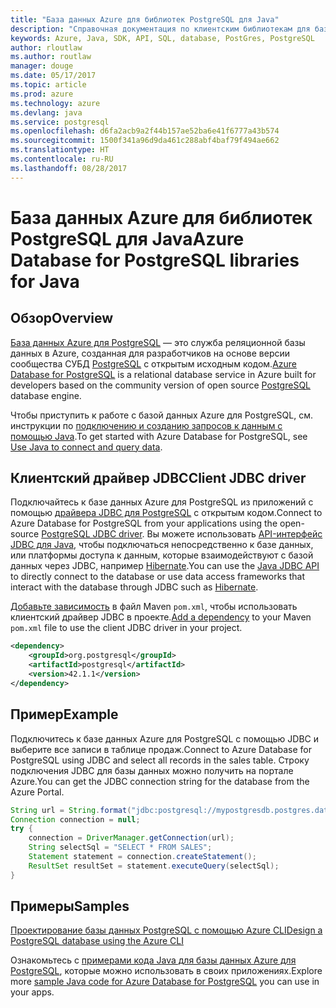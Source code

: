 ```yaml
---
title: "База данных Azure для библиотек PostgreSQL для Java"
description: "Справочная документация по клиентским библиотекам для базы данных Azure для PostgreSQL для Java"
keywords: Azure, Java, SDK, API, SQL, database, PostGres, PostgreSQL
author: rloutlaw
ms.author: routlaw
manager: douge
ms.date: 05/17/2017
ms.topic: article
ms.prod: azure
ms.technology: azure
ms.devlang: java
ms.service: postgresql
ms.openlocfilehash: d6fa2acb9a2f44b157ae52ba6e41f6777a43b574
ms.sourcegitcommit: 1500f341a96d9da461c288abf4baf79f494ae662
ms.translationtype: HT
ms.contentlocale: ru-RU
ms.lasthandoff: 08/28/2017
---
```

# <a name="azure-database-for-postgresql-libraries-for-java"></a><span data-ttu-id="d0c58-104">База данных Azure для библиотек PostgreSQL для Java</span><span class="sxs-lookup"><span data-stu-id="d0c58-104">Azure Database for PostgreSQL libraries for Java</span></span>

## <a name="overview"></a><span data-ttu-id="d0c58-105">Обзор</span><span class="sxs-lookup"><span data-stu-id="d0c58-105">Overview</span></span>

<span data-ttu-id="d0c58-106">[База данных Azure для PostgreSQL](/azure/sql-database/sql-database-technical-overview) — это служба реляционной базы данных в Azure, созданная для разработчиков на основе версии сообщества СУБД [PostgreSQL](https://www.postgresql.org/) с открытым исходным кодом.</span><span class="sxs-lookup"><span data-stu-id="d0c58-106">[Azure Database for PostgreSQL](/azure/sql-database/sql-database-technical-overview) is a relational database service in Azure built for developers based on the community version of open source [PostgreSQL](https://www.postgresql.org/) database engine.</span></span>

<span data-ttu-id="d0c58-107">Чтобы приступить к работе с базой данных Azure для PostgreSQL, см. инструкции по [подключению и созданию запросов к данным с помощью Java](/azure/postgresql/connect-java).</span><span class="sxs-lookup"><span data-stu-id="d0c58-107">To get started with Azure Database for PostgreSQL, see [Use Java to connect and query data](/azure/postgresql/connect-java).</span></span>

## <a name="client-jdbc-driver"></a><span data-ttu-id="d0c58-108">Клиентский драйвер JDBC</span><span class="sxs-lookup"><span data-stu-id="d0c58-108">Client JDBC driver</span></span>

<span data-ttu-id="d0c58-109">Подключайтесь к базе данных Azure для PostgreSQL из приложений с помощью [драйвера JDBC для PostgreSQL](https://jdbc.postgresql.org/) с открытым кодом.</span><span class="sxs-lookup"><span data-stu-id="d0c58-109">Connect to Azure Database for PostgreSQL from your applications using the open-source [PostgreSQL JDBC driver](https://jdbc.postgresql.org/).</span></span> <span data-ttu-id="d0c58-110">Вы можете использовать [API-интерфейс JDBC для Java](https://docs.oracle.com/javase/8/docs/technotes/guides/jdbc/), чтобы подключаться непосредственно к базе данных, или платформы доступа к данным, которые взаимодействуют с базой данных через JDBC, например [Hibernate](http://hibernate.org/).</span><span class="sxs-lookup"><span data-stu-id="d0c58-110">You can use the [Java JDBC API](https://docs.oracle.com/javase/8/docs/technotes/guides/jdbc/) to directly connect to the database or use data access frameworks that interact with the database through JDBC such as [Hibernate](http://hibernate.org/).</span></span>

<span data-ttu-id="d0c58-111">[Добавьте зависимость](https://maven.apache.org/guides/getting-started/index.html#How_do_I_use_external_dependencies) в файл Maven `pom.xml`, чтобы использовать клиентский драйвер JDBC в проекте.</span><span class="sxs-lookup"><span data-stu-id="d0c58-111">[Add a dependency](https://maven.apache.org/guides/getting-started/index.html#How_do_I_use_external_dependencies) to your Maven `pom.xml` file to use the client JDBC driver in your project.</span></span>  

```XML
<dependency>
    <groupId>org.postgresql</groupId>
    <artifactId>postgresql</artifactId>
    <version>42.1.1</version>
</dependency>
```   

## <a name="example"></a><span data-ttu-id="d0c58-112">Пример</span><span class="sxs-lookup"><span data-stu-id="d0c58-112">Example</span></span>

<span data-ttu-id="d0c58-113">Подключитесь к базе данных Azure для PostgreSQL с помощью JDBC и выберите все записи в таблице продаж.</span><span class="sxs-lookup"><span data-stu-id="d0c58-113">Connect to Azure Database for PostgreSQL using JDBC and select all records in the sales table.</span></span> <span data-ttu-id="d0c58-114">Строку подключения JDBC для базы данных можно получить на портале Azure.</span><span class="sxs-lookup"><span data-stu-id="d0c58-114">You can get the JDBC connection string for the database from the Azure Portal.</span></span>

```java
String url = String.format("jdbc:postgresql://mypostgresdb.postgres.database.azure.com:5432/mydb?user=frank@mypostgresdb&password=AbCdEfGhIjK&ssl=true");
Connection connection = null;
try {
    connection = DriverManager.getConnection(url);
    String selectSql = "SELECT * FROM SALES";
    Statement statement = connection.createStatement();
    ResultSet resultSet = statement.executeQuery(selectSql);
}
```

## <a name="samples"></a><span data-ttu-id="d0c58-115">Примеры</span><span class="sxs-lookup"><span data-stu-id="d0c58-115">Samples</span></span>

[<span data-ttu-id="d0c58-116">Проектирование базы данных PostgreSQL с помощью Azure CLI</span><span class="sxs-lookup"><span data-stu-id="d0c58-116">Design a PostgreSQL database using the Azure CLI</span></span>](https://docs.microsoft.com/azure/postgresql/tutorial-design-database-using-azure-cli) 

<span data-ttu-id="d0c58-117">Ознакомьтесь с [примерами кода Java для базы данных Azure для PostgreSQL](https://azure.microsoft.com/resources/samples/?platform=java&term=postgres), которые можно использовать в своих приложениях.</span><span class="sxs-lookup"><span data-stu-id="d0c58-117">Explore more [sample Java code for Azure Database for PostgreSQL](https://azure.microsoft.com/resources/samples/?platform=java&term=postgres) you can use in your apps.</span></span>
